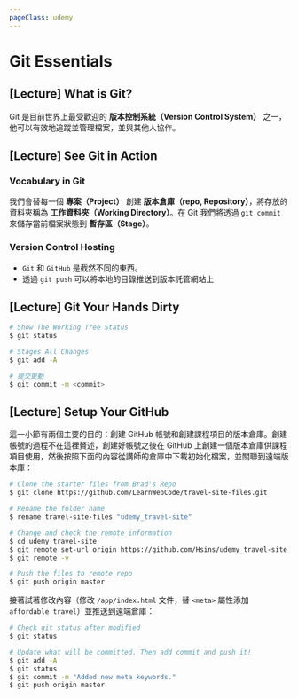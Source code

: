 ```yaml
---
pageClass: udemy
---
```


# Git Essentials

## [Lecture] What is Git?

Git 是目前世界上最受歡迎的 **版本控制系統（Version Control System）** 之一，他可以有效地追蹤並管理檔案，並與其他人協作。

## [Lecture] See Git in Action

### Vocabulary in Git

我們會替每一個 **專案（Project）** 創建 **版本倉庫（repo, Repository）**，將存放的資料夾稱為 **工作資料夾（Working Directory）**。在 Git 我們將透過 `git commit` 來儲存當前檔案狀態到 **暫存區（Stage）**。

### Version Control Hosting

- `Git` 和 `GitHub` 是截然不同的東西。
- 透過 `git push` 可以將本地的目錄推送到版本託管網站上

## [Lecture] Git Your Hands Dirty

```bash
# Show The Working Tree Status
$ git status

# Stages All Changes
$ git add -A

# 提交更動
$ git commit -m <commit>
```

## [Lecture] Setup Your GitHub

這一小節有兩個主要的目的：創建 GitHub 帳號和創建課程項目的版本倉庫。創建帳號的過程不在這裡贅述，創建好帳號之後在 GitHub 上創建一個版本倉庫供課程項目使用，然後按照下面的內容從講師的倉庫中下載初始化檔案，並關聯到遠端版本庫：

```bash
# Clone the starter files from Brad's Repo
$ git clone https://github.com/LearnWebCode/travel-site-files.git

# Rename the folder name
$ rename travel-site-files "udemy_travel-site"

# Change and check the remote information
$ cd udemy_travel-site
$ git remote set-url origin https://github.com/Hsins/udemy_travel-site.git
$ git remote -v

# Push the files to remote repo
$ git push origin master
```

接著試著修改內容（修改 `/app/index.html` 文件，替 `<meta>` 屬性添加 `affordable travel`）並推送到遠端倉庫：

```bash
# Check git status after modified
$ git status

# Update what will be committed. Then add commit and push it!
$ git add -A
$ git status
$ git commit -m "Added new meta keywords."
$ git push origin master
```
